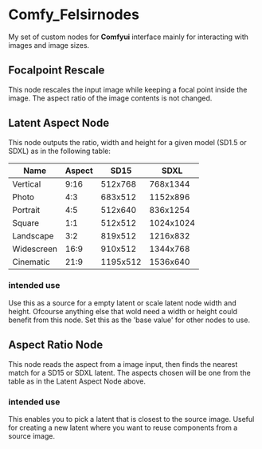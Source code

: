 # Comfy_Felsirnodes

My set of custom nodes for **Comfyui** interface mainly for interacting with images and image sizes.

## Focalpoint Rescale
This node rescales the input image while keeping a focal point inside the image. The aspect ratio of the image contents is not changed. 

## Latent Aspect Node
This node outputs the ratio, width and height for a given model (SD1.5 or SDXL) as in the following table:

|Name|Aspect|SD15|SDXL|
|-|-|-|-|
|Vertical|9:16|512x768|768x1344|
|Photo|4:3|683x512|1152x896|
|Portrait|4:5|512x640|836x1254|
|Square|1:1|512x512|1024x1024|
|Landscape|3:2|819x512|1216x832|
|Widescreen|16:9|910x512|1344x768|
|Cinematic|21:9|1195x512|1536x640|

### intended use
Use this as a source for a empty latent or scale latent node width and height. Ofcourse anything else that wold need a width or height could benefit from this node. Set this as the 'base value' for other nodes to use.

## Aspect Ratio Node
This node reads the aspect from a image input, then finds the nearest match for a SD15 or SDXL latent. The aspects chosen will be one from the table as in the Latent Aspect Node above.

### intended use
This enables you to pick a latent that is closest to the source image. Useful for creating a new latent where you want to reuse components from a source image.








